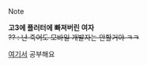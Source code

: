 > [!NOTE]
> **고3에 플러터에 빠져버린 여자** <br>
> ~~?? : 난 죽어도 모바일 개발자는 안할거야 ㅋㅋ~~

<a href="https://velog.io/@de-quei/posts" type="_blank">여기서</a> 공부해요
